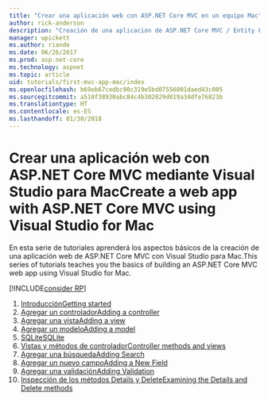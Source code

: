 ```yaml
---
title: "Crear una aplicación web con ASP.NET Core MVC en un equipo Mac"
author: rick-anderson
description: "Creación de una aplicación de ASP.NET Core MVC / Entity Framework con Visual Studio para Mac"
manager: wpickett
ms.author: riande
ms.date: 06/26/2017
ms.prod: asp.net-core
ms.technology: aspnet
ms.topic: article
uid: tutorials/first-mvc-app-mac/index
ms.openlocfilehash: b69eb67cedbc90c319e5bd07556001daed43c005
ms.sourcegitcommit: a510f38930abc84c4b302029d019a34dfe76823b
ms.translationtype: HT
ms.contentlocale: es-ES
ms.lasthandoff: 01/30/2018
---
```

# <a name="create-a-web-app-with-aspnet-core-mvc-using-visual-studio-for-mac"></a><span data-ttu-id="921f1-103">Crear una aplicación web con ASP.NET Core MVC mediante Visual Studio para Mac</span><span class="sxs-lookup"><span data-stu-id="921f1-103">Create a web app with ASP.NET Core MVC using Visual Studio for Mac</span></span>

<span data-ttu-id="921f1-104">En esta serie de tutoriales aprenderá los aspectos básicos de la creación de una aplicación web de ASP.NET Core MVC con Visual Studio para Mac.</span><span class="sxs-lookup"><span data-stu-id="921f1-104">This series of tutorials teaches you the basics of building an ASP.NET Core MVC web app using Visual Studio for Mac.</span></span> 

[!INCLUDE[consider RP](../../includes/razor.md)]

1. [<span data-ttu-id="921f1-105">Introducción</span><span class="sxs-lookup"><span data-stu-id="921f1-105">Getting started</span></span>](start-mvc.md)
1. [<span data-ttu-id="921f1-106">Agregar un controlador</span><span class="sxs-lookup"><span data-stu-id="921f1-106">Adding a controller</span></span>](adding-controller.md)
1. [<span data-ttu-id="921f1-107">Agregar una vista</span><span class="sxs-lookup"><span data-stu-id="921f1-107">Adding a view</span></span>](adding-view.md)
1. [<span data-ttu-id="921f1-108">Agregar un modelo</span><span class="sxs-lookup"><span data-stu-id="921f1-108">Adding a model</span></span>](adding-model.md)
1. [<span data-ttu-id="921f1-109">SQLite</span><span class="sxs-lookup"><span data-stu-id="921f1-109">SQLite</span></span>](working-with-sql.md)
1. [<span data-ttu-id="921f1-110">Vistas y métodos de controlador</span><span class="sxs-lookup"><span data-stu-id="921f1-110">Controller methods and views</span></span>](controller-methods-views.md)
1. [<span data-ttu-id="921f1-111">Agregar una búsqueda</span><span class="sxs-lookup"><span data-stu-id="921f1-111">Adding Search</span></span>](search.md)
1. [<span data-ttu-id="921f1-112">Agregar un nuevo campo</span><span class="sxs-lookup"><span data-stu-id="921f1-112">Adding a New Field</span></span>](new-field.md)
1. [<span data-ttu-id="921f1-113">Agregar una validación</span><span class="sxs-lookup"><span data-stu-id="921f1-113">Adding Validation</span></span>](validation.md)
1. [<span data-ttu-id="921f1-114">Inspección de los métodos Details y Delete</span><span class="sxs-lookup"><span data-stu-id="921f1-114">Examining the Details and Delete methods</span></span>](xref:tutorials/first-mvc-app/details)
